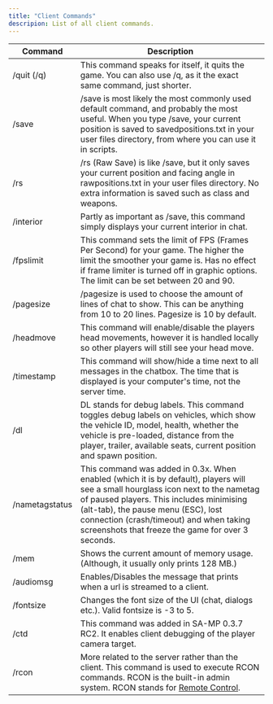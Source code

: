 ```yaml
---
title: "Client Commands"
descripion: List of all client commands.
---
```


| Command	        | Description																																																																											  |
|-------------------|---------------------------------------------------------------------------------------------------------------------------------------------------------------------------------------------------------------------------------------------------------------------------------------------------------------------|
| /quit (/q) 	    | This command speaks for itself, it quits the game. You can also use /q, as it the exact same command, just shorter. 																																															      |
| /save 	   	    | /save is most likely the most commonly used default command, and probably the most useful. When you type /save, your current position is saved to savedpositions.txt in your user files directory, from where you can use it in scripts.   																	      |
| /rs 	   	    	| /rs (Raw Save) is like /save, but it only saves your current position and facing angle in rawpositions.txt in your user files directory. No extra information is saved such as class and weapons.                                          																	      |
| /interior  	    | Partly as important as /save, this command simply displays your current interior in chat.																																				    																	      |
| /fpslimit  	    | This command sets the limit of FPS (Frames Per Second) for your game. The higher the limit the smoother your game is. Has no effect if frame limiter is turned off in graphic options. The limit can be set between 20 and 90. 		    																	      |
| /pagesize  	    | /pagesize is used to choose the amount of lines of chat to show. This can be anything from 10 to 20 lines. Pagesize is 10 by default.																																											      |
| /headmove  	    | This command will enable/disable the players head movements, however it is handled locally so other players will still see your head move.																																										  |
| /timestamp 	    | This command will show/hide a time next to all messages in the chatbox. The time that is displayed is your computer's time, not the server time.																																								      |
| /dl    	   	    |  DL stands for debug labels. This command toggles debug labels on vehicles, which show the vehicle ID, model, health, whether the vehicle is pre-loaded, distance from the player, trailer, available seats, current position and spawn position. 																  |
| /nametagstatus  	| This command was added in 0.3x. When enabled (which it is by default), players will see a small hourglass icon next to the nametag of paused players. This includes minimising (alt-tab), the pause menu (ESC), lost connection (crash/timeout) and when taking screenshots that freeze the game for over 3 seconds.|
| /mem 				| Shows the current amount of memory usage. (Although, it usually only prints 128 MB.)																																																								  |
| /audiomsg 		| Enables/Disables the message that prints when a url is streamed to a client. 																																																										  |
| /fontsize 	    | Changes the font size of the UI (chat, dialogs etc.). Valid fontsize is -3 to 5. 																																																									  |
| /ctd 				| This command was added in SA-MP 0.3.7 RC2. It enables client debugging of the player camera target. 																																																				  |
| /rcon 			| More related to the server rather than the client. This command is used to execute RCON commands. RCON is the built-in admin system. RCON stands for [Remote Control](../server/ControllingServer#using-rcon). 																												  |
